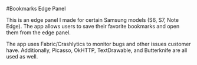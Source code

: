 #Bookmarks Edge Panel

This is an edge panel I made for certain Samsung models (S6, S7, Note Edge). The app allows users to save their favorite bookmarks and open them from the edge panel.

The app uses Fabric/Crashlytics to monitor bugs and other issues customer have. Additionally, Picasso, OkHTTP, TextDrawable, and Butterknife are all used as well.  
